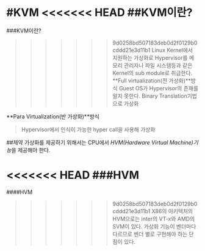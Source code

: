 ﻿#KVM
<<<<<<< HEAD
##KVM이란?
=======
 
###KVM이란?
>>>>>>> 9d0258bd507183deb0d2f0129b0cddd21e3d11b1
Linux Kernel에서 지원하는 가상화로 Hypervisor를 메모리 관리자나 파일 시스템등과 같은 Kernel의 sub module로 취급한다.
**Full virtualization(전 가상화)**방식
>Guest OS가 Hypervisor의 존재를 알지 못한다. Binary Translation기법으로 가상화

**Para Virtualization(반 가상화)**방식
>Hypervisor에서 인식이 가능한 hyper call을 사용해 가상화

##제약
가상화를 제공하기 위해서는 CPU에서 *HVM(Hardware Virtual Machine)기능*을 제공해야 한다.

<<<<<<< HEAD
###HVM
=======
####HVM
>>>>>>> 9d0258bd507183deb0d2f0129b0cddd21e3d11b1
>X86의 아키텍처의 HVM으로는 inter의 VT-x와 AMD의 SVM이 있다.
>가상화 기능이 벤더마다 다르므로 벤더 별로 구현해야 하는 단점이 있다.


